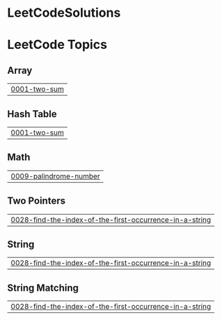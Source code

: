 # LeetCodeSolutions
<!---LeetCode Topics Start-->
# LeetCode Topics
## Array
|  |
| ------- |
| [0001-two-sum](https://github.com/yadukrishnan2004/LeetCodeSolutions/tree/master/0001-two-sum) |
## Hash Table
|  |
| ------- |
| [0001-two-sum](https://github.com/yadukrishnan2004/LeetCodeSolutions/tree/master/0001-two-sum) |
## Math
|  |
| ------- |
| [0009-palindrome-number](https://github.com/yadukrishnan2004/LeetCodeSolutions/tree/master/0009-palindrome-number) |
## Two Pointers
|  |
| ------- |
| [0028-find-the-index-of-the-first-occurrence-in-a-string](https://github.com/yadukrishnan2004/LeetCodeSolutions/tree/master/0028-find-the-index-of-the-first-occurrence-in-a-string) |
## String
|  |
| ------- |
| [0028-find-the-index-of-the-first-occurrence-in-a-string](https://github.com/yadukrishnan2004/LeetCodeSolutions/tree/master/0028-find-the-index-of-the-first-occurrence-in-a-string) |
## String Matching
|  |
| ------- |
| [0028-find-the-index-of-the-first-occurrence-in-a-string](https://github.com/yadukrishnan2004/LeetCodeSolutions/tree/master/0028-find-the-index-of-the-first-occurrence-in-a-string) |
<!---LeetCode Topics End-->